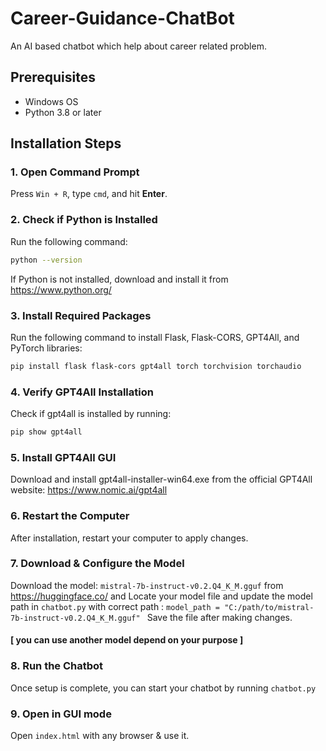 # Career-Guidance-ChatBot
An AI based chatbot which help about career related problem.

## Prerequisites  
- Windows OS  
- Python 3.8 or later  

## Installation Steps  

### 1. Open Command Prompt  
Press `Win + R`, type `cmd`, and hit **Enter**.  

### 2. Check if Python is Installed  
Run the following command:  
```sh
python --version
```
If Python is not installed, download and install it from https://www.python.org/

### 3. Install Required Packages
Run the following command to install Flask, Flask-CORS, GPT4All, and PyTorch libraries:
```sh
pip install flask flask-cors gpt4all torch torchvision torchaudio
```
### 4. Verify GPT4All Installation
Check if gpt4all is installed by running:
```sh
pip show gpt4all
```
### 5. Install GPT4All GUI
Download and install gpt4all-installer-win64.exe from the official GPT4All website: https://www.nomic.ai/gpt4all

### 6. Restart the Computer
After installation, restart your computer to apply changes.

### 7. Download & Configure the Model 
Download the model: ```mistral-7b-instruct-v0.2.Q4_K_M.gguf```   from   https://huggingface.co/   and Locate your model file and update the model path in ```chatbot.py``` with correct path : ```model_path = "C:/path/to/mistral-7b-instruct-v0.2.Q4_K_M.gguf" ```
Save the file after making changes.
#### [ you can use another model depend on your purpose ] 

### 8. Run the Chatbot
Once setup is complete, you can start your chatbot by running ```chatbot.py```

### 9. Open in GUI mode
Open ```index.html``` with any browser & use it.
